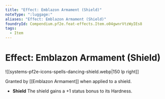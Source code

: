 ```yaml
---
title: "Effect: Emblazon Armament (Shield)"
noteType: ":luggage:"
aliases: "Effect: Emblazon Armament (Shield)"
foundryId: Compendium.pf2e.feat-effects.Item.o04gwnrVtzWyIEs8
tags:
  - Item
---
```


# Effect: Emblazon Armament (Shield)
![[systems-pf2e-icons-spells-dancing-shield.webp|150 lp right]]

Granted by [[Emblazon Armament]] when applied to a shield.

*   **Shield** The shield gains a +1 status bonus to its Hardness.
